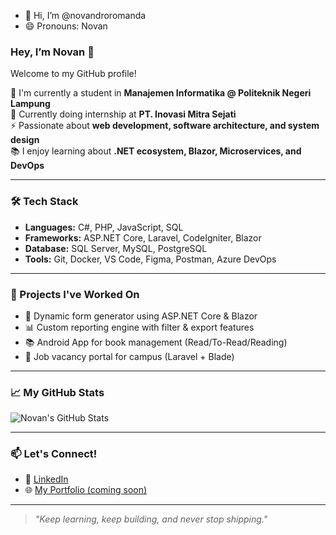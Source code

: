 - 👋 Hi, I’m @novandroromanda
- 😄 Pronouns: Novan

<!---
novandroromanda/novandroromanda is a ✨ special ✨ repository because its `README.md` (this file) appears on your GitHub profile.
You can click the Preview link to take a look at your changes.
--->

### Hey, I’m Novan 👋

Welcome to my GitHub profile!

🌱 I'm currently a student in **Manajemen Informatika @ Politeknik Negeri Lampung**  
💼 Currently doing internship at **PT. Inovasi Mitra Sejati**  
⚡ Passionate about **web development, software architecture, and system design**  
📚 I enjoy learning about **.NET ecosystem, Blazor, Microservices, and DevOps**

---

### 🛠️ Tech Stack
- **Languages:** C#, PHP, JavaScript, SQL
- **Frameworks:** ASP.NET Core, Laravel, CodeIgniter, Blazor
- **Database:** SQL Server, MySQL, PostgreSQL
- **Tools:** Git, Docker, VS Code, Figma, Postman, Azure DevOps

---

### 🚀 Projects I've Worked On
- 🔧 Dynamic form generator using ASP.NET Core & Blazor  
- 📊 Custom reporting engine with filter & export features  
- 📚 Android App for book management (Read/To-Read/Reading)  
- 🧠 Job vacancy portal for campus (Laravel + Blade)

---

### 📈 My GitHub Stats

![Novan's GitHub Stats](https://github-readme-stats.vercel.app/api?username=novandroromanda&show_icons=true&theme=tokyonight)

---

### 📫 Let's Connect!

- 💼 [LinkedIn](https://www.linkedin.com/in/novandroromanda)
- 🌐 [My Portfolio (coming soon)](https://novandroromanda.github.io)

---

> *"Keep learning, keep building, and never stop shipping."*

